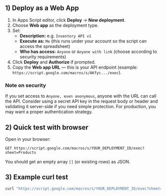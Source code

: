 ## 1) Deploy as a Web App

1. In Apps Script editor, click **Deploy** → **New deployment**.
2. Choose **Web app** as the deployment type.
3. Set:
   - **Description:** e.g. `Inventory API v1`
   - **Execute as:** `Me` (this runs under your account so the script can access the spreadsheet)
   - **Who has access:** `Anyone` or `Anyone with link` (choose according to security requirements)
4. Click **Deploy** and **Authorize** if prompted.
5. Copy the **Web app URL** — this is your API endpoint (example: `https://script.google.com/macros/s/AKfyc.../exec`).

### Note on security
If you set access to `Anyone, even anonymous`, anyone with the URL can call the API. Consider using a secret API key in the request body or header and validating it server-side if you need simple protection. For production, you may want a proper authentication strategy.

## 2) Quick test with browser

Open in your browser:

```
GET https://script.google.com/macros/s/YOUR_DEPLOYMENT_ID/exec?sheet=Products
```

You should get an empty array `[]` (or existing rows) as JSON.

## 3) Example curl test

```bash
curl "https://script.google.com/macros/s/YOUR_DEPLOYMENT_ID/exec?sheet=Products"
```